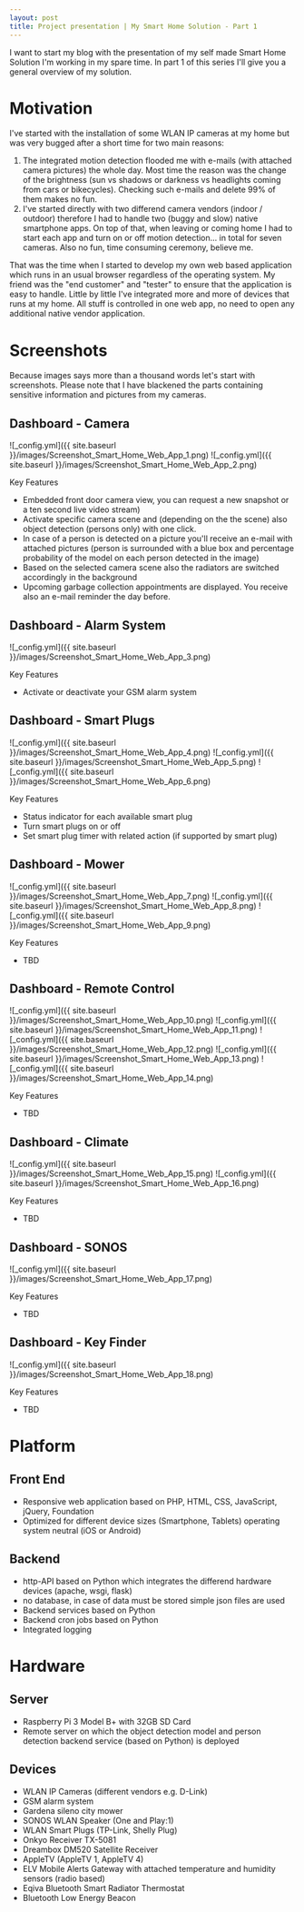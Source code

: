 ```yaml
---
layout: post
title: Project presentation | My Smart Home Solution - Part 1
---
```


I want to start my blog with the presentation of my self made Smart Home Solution I'm working in my spare time. In part 1 of this series I'll give you a general overview of my solution.

# Motivation
I've started with the installation of some WLAN IP cameras at my home but was very bugged after a short time for two main reasons:
1. The integrated motion detection flooded me with e-mails (with attached camera pictures) the whole day. Most time the reason was the change of the brightness (sun vs shadows or darkness vs headlights coming from cars or bikecycles). Checking such e-mails and delete 99% of them makes no fun.
2. I've started directly with two differend camera vendors (indoor / outdoor) therefore I had to handle two (buggy and slow) native smartphone apps. On top of that, when leaving or coming home I had to start each app and turn on or off motion detection... in total for seven cameras. Also no fun, time consuming ceremony, believe me.

That was the time when I started to develop my own web based application which runs in an usual browser regardless of the operating system. My friend was the "end customer" and "tester" to ensure that the application is easy to handle. Little by little I've integrated more and more of devices that runs at my home. All stuff is controlled in one web app, no need to open any additional native vendor application.

# Screenshots
Because images says more than a thousand words let's start with screenshots. 
Please note that I have blackened the parts containing sensitive information and pictures from my cameras.

## Dashboard - Camera

![_config.yml]({{ site.baseurl }}/images/Screenshot_Smart_Home_Web_App_1.png)
![_config.yml]({{ site.baseurl }}/images/Screenshot_Smart_Home_Web_App_2.png)

Key Features
- Embedded front door camera view, you can request a new snapshot or a ten second live video stream)
- Activate specific camera scene and (depending on the the scene) also object detection (persons only) with one click.
- In case of a person is detected on a picture you'll receive an e-mail with attached pictures (person is surrounded with a blue box and percentage probability of the model on each person detected in the image)
- Based on the selected camera scene also the radiators are switched accordingly in the background
- Upcoming garbage collection appointments are displayed. You receive also an e-mail reminder the day before.

## Dashboard - Alarm System

![_config.yml]({{ site.baseurl }}/images/Screenshot_Smart_Home_Web_App_3.png)

Key Features
- Activate or deactivate your GSM alarm system

## Dashboard - Smart Plugs

![_config.yml]({{ site.baseurl }}/images/Screenshot_Smart_Home_Web_App_4.png)
![_config.yml]({{ site.baseurl }}/images/Screenshot_Smart_Home_Web_App_5.png)
![_config.yml]({{ site.baseurl }}/images/Screenshot_Smart_Home_Web_App_6.png)

Key Features
- Status indicator for each available smart plug
- Turn smart plugs on or off
- Set smart plug timer with related action (if supported by smart plug)

## Dashboard - Mower

![_config.yml]({{ site.baseurl }}/images/Screenshot_Smart_Home_Web_App_7.png)
![_config.yml]({{ site.baseurl }}/images/Screenshot_Smart_Home_Web_App_8.png)
![_config.yml]({{ site.baseurl }}/images/Screenshot_Smart_Home_Web_App_9.png)

Key Features
- TBD

## Dashboard - Remote Control

![_config.yml]({{ site.baseurl }}/images/Screenshot_Smart_Home_Web_App_10.png)
![_config.yml]({{ site.baseurl }}/images/Screenshot_Smart_Home_Web_App_11.png)
![_config.yml]({{ site.baseurl }}/images/Screenshot_Smart_Home_Web_App_12.png)
![_config.yml]({{ site.baseurl }}/images/Screenshot_Smart_Home_Web_App_13.png)
![_config.yml]({{ site.baseurl }}/images/Screenshot_Smart_Home_Web_App_14.png)

Key Features
- TBD

## Dashboard - Climate

![_config.yml]({{ site.baseurl }}/images/Screenshot_Smart_Home_Web_App_15.png)
![_config.yml]({{ site.baseurl }}/images/Screenshot_Smart_Home_Web_App_16.png)

Key Features
- TBD

## Dashboard - SONOS

![_config.yml]({{ site.baseurl }}/images/Screenshot_Smart_Home_Web_App_17.png)

Key Features
- TBD

## Dashboard - Key Finder

![_config.yml]({{ site.baseurl }}/images/Screenshot_Smart_Home_Web_App_18.png)

Key Features
- TBD

# Platform
## Front End
- Responsive web application based on PHP, HTML, CSS, JavaScript, jQuery, Foundation
- Optimized for different device sizes (Smartphone, Tablets) operating system neutral (iOS or Android)

## Backend
- http-API based on Python which integrates the differend hardware devices (apache, wsgi, flask)
- no database, in case of data must be stored simple json files are used
- Backend services based on Python
- Backend cron jobs based on Python
- Integrated logging

# Hardware

## Server
- Raspberry Pi 3 Model B+ with 32GB SD Card
- Remote server on which the object detection model and person detection backend service (based on Python) is deployed

## Devices
- WLAN IP Cameras (different vendors e.g. D-Link)
- GSM alarm system
- Gardena sileno city mower
- SONOS WLAN Speaker (One and Play:1)
- WLAN Smart Plugs (TP-Link, Shelly Plug)
- Onkyo Receiver TX-5081
- Dreambox DM520 Satellite Receiver
- AppleTV (AppleTV 1, AppleTV 4)
- ELV Mobile Alerts Gateway with attached temperature and humidity sensors (radio based)
- Eqiva Bluetooth Smart Radiator Thermostat
- Bluetooth Low Energy Beacon

